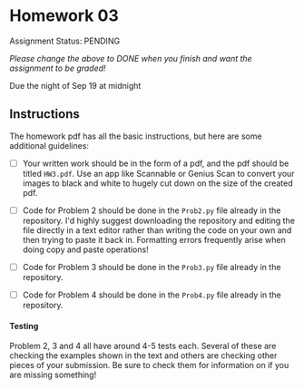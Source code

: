# Homework 03

Assignment Status: PENDING

_Please change the above to DONE when you finish and want the assignment to be graded!_

Due the night of Sep 19 at midnight

## Instructions
The homework pdf has all the basic instructions, but here are some additional guidelines:
 - [ ] Your written work should be in the form of a pdf, and the pdf should be titled `HW3.pdf`. Use an app like Scannable or Genius Scan to convert your images to black and white to hugely cut down on the size of the created pdf. 
 - [ ] Code for Problem 2 should be done in the `Prob2.py` file already in the repository. I'd highly suggest downloading the repository and editing the file directly in a text editor rather than writing the code on your own and then trying to paste it back in. Formatting errors frequently arise when doing copy and paste operations!
 - [ ] Code for Problem 3 should be done in the `Prob3.py` file already in the repository. 
 - [ ] Code for Problem 4 should be done in the `Prob4.py` file already in the repository. 


#### Testing
Problem 2, 3 and 4 all have around 4-5 tests each. Several of these are checking the examples shown in the text and others are checking other pieces of your submission. Be sure to check them for information on if you are missing something!
